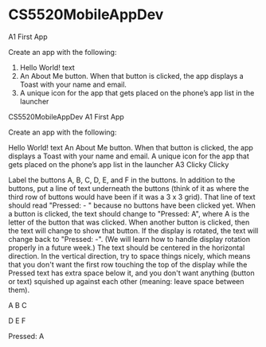 # CS5520MobileAppDev

A1 First App 

Create an app with the following:

1. Hello World! text
2. An About Me button.  When that button is clicked, the app displays a Toast with your name and email.
3. A unique icon for the app that gets placed on the phone’s app list in the launcher

CS5520MobileAppDev
A1 First App

Create an app with the following:

Hello World! text
An About Me button. When that button is clicked, the app displays a Toast with your name and email.
A unique icon for the app that gets placed on the phone’s app list in the launcher
A3 Clicky Clicky

Label the buttons A, B, C, D, E, and F in the buttons. In addition to the buttons, put a line of text underneath the buttons (think of it as where the third row of buttons would have been if it was a 3 x 3 grid). That line of text should read "Pressed: - " because no buttons have been clicked yet. When a button is clicked, the text should change to "Pressed: A", where A is the letter of the button that was clicked. When another button is clicked, then the text will change to show that button. If the display is rotated, the text will change back to "Pressed: -". (We will learn how to handle display rotation properly in a future week.) The text should be centered in the horizontal direction. In the vertical direction, try to space things nicely, which means that you don't want the first row touching the top of the display while the Pressed text has extra space below it, and you don't want anything (button or text) squished up against each other (meaning: leave space between them).

A B C

D E F

Pressed: A
